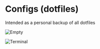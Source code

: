 # Configs (dotfiles)

Intended as a personal backup of all dotfiles

![Empty](http://imgur.com/GzDjMus.jpg)

![Terminal](http://imgur.com/hMDjf0P.jpg)
